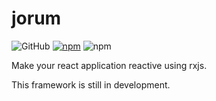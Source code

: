 #  jorum

![GitHub](https://img.shields.io/github/license/awmleer/jorum.svg) [![npm](https://img.shields.io/npm/v/jorum.svg)](https://www.npmjs.com/package/jorum) ![npm](https://img.shields.io/npm/dw/jorum.svg)



Make your react application reactive using rxjs.



This framework is still in development.

